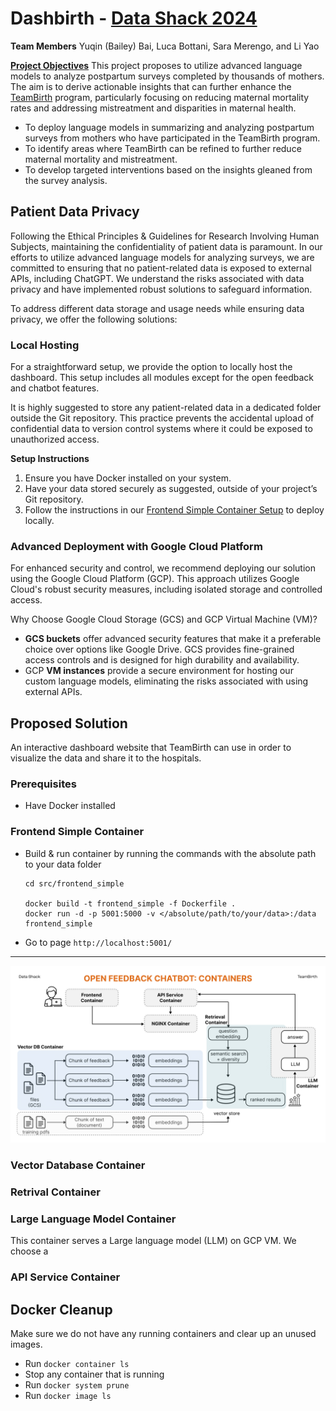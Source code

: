Dashbirth - [Data Shack 2024](https://sites.google.com/view/datashack-harvard-polimi/data-shack-2024)
==============================

**Team Members**
Yuqin (Bailey) Bai, Luca Bottani, Sara Merengo, and Li Yao

**[Project Objectives](https://sites.google.com/view/datashack-harvard-polimi/data-shack-2024#h.ejfv8fmb4s2f)**
This project proposes to utilize advanced language models to analyze postpartum surveys completed by thousands of mothers. The aim is to derive actionable insights that can further enhance the [TeamBirth](https://www.ariadnelabs.org/delivery-decisions-initiative/teambirth/) program, particularly focusing on reducing maternal mortality rates and addressing mistreatment and disparities in maternal health.
* To deploy language models in summarizing and analyzing postpartum surveys from mothers who have participated in the TeamBirth program.
* To identify areas where TeamBirth can be refined to further reduce maternal mortality and mistreatment.
* To develop targeted interventions based on the insights gleaned from the survey analysis.

## Patient Data Privacy
Following the Ethical Principles & Guidelines for Research Involving Human Subjects, maintaining the confidentiality of patient data is paramount. In our efforts to utilize advanced language models for analyzing surveys, we are committed to ensuring that no patient-related data is exposed to external APIs, including ChatGPT. We understand the risks associated with data privacy and have implemented robust solutions to safeguard information.

To address different data storage and usage needs while ensuring data privacy, we offer the following solutions:

### Local Hosting
For a straightforward setup, we provide the option to locally host the dashboard. This setup includes all modules except for the open feedback and chatbot features.

It is highly suggested to store any patient-related data in a dedicated folder outside the Git repository. This practice prevents the accidental upload of confidential data to version control systems where it could be exposed to unauthorized access.

**Setup Instructions**
1. Ensure you have Docker installed on your system.
2. Have your data stored securely as suggested, outside of your project’s Git repository.
3. Follow the instructions in our [Frontend Simple Container Setup](#frontend-simple-container) to deploy locally.

### Advanced Deployment with Google Cloud Platform
For enhanced security and control, we recommend deploying our solution using the Google Cloud Platform (GCP). This approach utilizes Google Cloud's robust security measures, including isolated storage and controlled access.

Why Choose Google Cloud Storage (GCS) and GCP Virtual Machine (VM)?
* **GCS buckets** offer advanced security features that make it a preferable choice over options like Google Drive. GCS provides fine-grained access controls and is designed for high durability and availability.
* GCP **VM instances** provide a secure environment for hosting our custom language models, eliminating the risks associated with using external APIs.



## Proposed Solution
An interactive dashboard website that TeamBirth can use in order to visualize the data and share it to the hospitals.

### Prerequisites
* Have Docker installed

### Frontend Simple Container
* Build & run container by running the commands with the absolute path to your data folder
    ```
    cd src/frontend_simple

    docker build -t frontend_simple -f Dockerfile .
    docker run -d -p 5001:5000 -v </absolute/path/to/your/data>:/data frontend_simple
    ```
- Go to page `http://localhost:5001/`


---
<img src="images/Technical_Arch.jpg"  width="800">

### Vector Database Container

### Retrival Container

### Large Language Model Container
This container serves a Large language model (LLM) on GCP VM. We choose a 












### API Service Container


## Docker Cleanup
Make sure we do not have any running containers and clear up an unused images.
* Run `docker container ls`
* Stop any container that is running
* Run `docker system prune`
* Run `docker image ls`